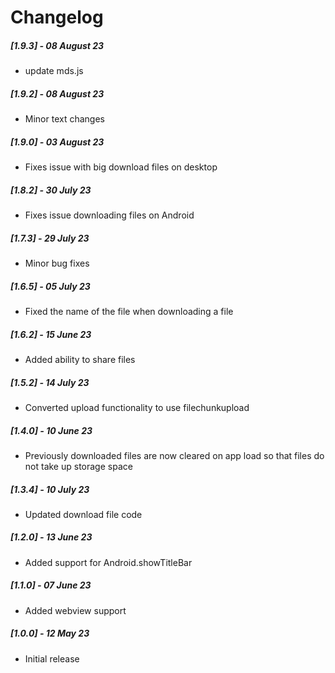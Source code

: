 # Changelog

##### [1.9.3] - 08 August 23

- update mds.js

##### [1.9.2] - 08 August 23

- Minor text changes

##### [1.9.0] - 03 August 23

- Fixes issue with big download files on desktop

##### [1.8.2] - 30 July 23

- Fixes issue downloading files on Android

##### [1.7.3] - 29 July 23

- Minor bug fixes

##### [1.6.5] - 05 July 23

- Fixed the name of the file when downloading a file

##### [1.6.2] - 15 June 23

- Added ability to share files

##### [1.5.2] - 14 July 23

- Converted upload functionality to use filechunkupload

##### [1.4.0] - 10 June 23

- Previously downloaded files are now cleared on app load so that files do not take up storage space

##### [1.3.4] - 10 July 23

- Updated download file code

##### [1.2.0] - 13 June 23

- Added support for Android.showTitleBar

##### [1.1.0] - 07 June 23

- Added webview support

##### [1.0.0] - 12 May 23

- Initial release
